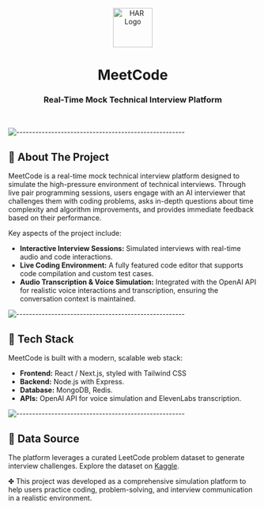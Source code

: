 <p align="center">
  <img src="https://github.com/user-attachments/assets/c384e14c-5f0d-4e02-adb8-ff218bac5766" alt="HAR Logo" width="80px" height="80px">
</p>
<h1 align="center"> MeetCode </h1>
<h3 align="center"> Real-Time Mock Technical Interview Platform </h3>

<br/>

![-----------------------------------------------------](https://raw.githubusercontent.com/andreasbm/readme/master/assets/lines/rainbow.png)

## :pencil: About The Project

MeetCode is a real-time mock technical interview platform designed to simulate the high-pressure environment of technical interviews. Through live pair programming sessions, users engage with an AI interviewer that challenges them with coding problems, asks in-depth questions about time complexity and algorithm improvements, and provides immediate feedback based on their performance.

Key aspects of the project include:
- **Interactive Interview Sessions:** Simulated interviews with real-time audio and code interactions.
- **Live Coding Environment:** A fully featured code editor that supports code compilation and custom test cases.
- **Audio Transcription & Voice Simulation:** Integrated with the OpenAI API for realistic voice interactions and transcription, ensuring the conversation context is maintained.

![-----------------------------------------------------](https://raw.githubusercontent.com/andreasbm/readme/master/assets/lines/rainbow.png)

## :fork_and_knife: Tech Stack

MeetCode is built with a modern, scalable web stack:
- **Frontend:** React / Next.js, styled with Tailwind CSS
- **Backend:** Node.js with Express.
- **Database:** MongoDB, Redis.
- **APIs:** OpenAI API for voice simulation and ElevenLabs transcription.

![-----------------------------------------------------](https://raw.githubusercontent.com/andreasbm/readme/master/assets/lines/rainbow.png)

## :floppy_disk: Data Source

The platform leverages a curated LeetCode problem dataset to generate interview challenges. Explore the dataset on [Kaggle](https://www.kaggle.com/datasets/gzipchrist/leetcode-problem-dataset).

✤ This project was developed as a comprehensive simulation platform to help users practice coding, problem-solving, and interview communication in a realistic environment.
